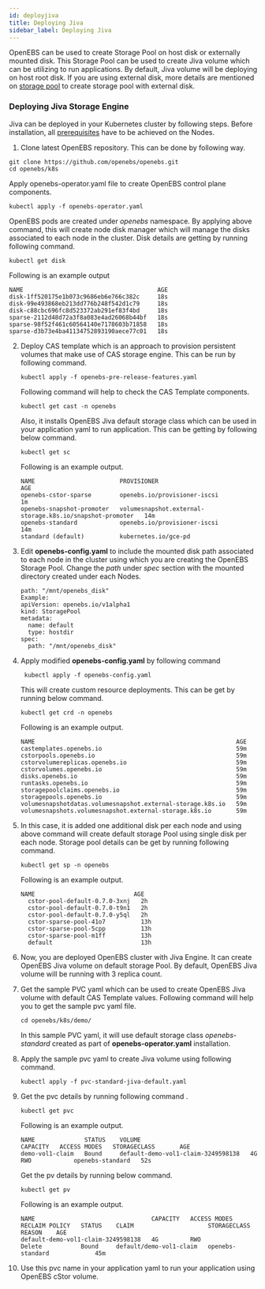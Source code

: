 ```yaml
---
id: deployjiva
title: Deploying Jiva
sidebar_label: Deploying Jiva
---
```

OpenEBS can be used to create Storage Pool on host disk or externally mounted disk. This Storage Pool can be used to create Jiva volume which can be utilizing to run applications. By default, Jiva volume will be deploying on host root disk. If you are using external disk, more details are mentioned on [storage pool](next/setupstoragepools.html) to create storage pool with external disk. 

### Deploying Jiva Storage Engine

Jiva can be deployed in your Kubernetes cluster by following steps. Before installation, all [prerequisites](next/prerequisites.html) have to be achieved on the Nodes. 

1. Clone latest OpenEBS repository. This can be done by following way.

  ```
  git clone https://github.com/openebs/openebs.git
  cd openebs/k8s
  ```

  Apply openebs-operator.yaml file to create OpenEBS control plane components. 

  ```
  kubectl apply -f openebs-operator.yaml	
  ```

  OpenEBS pods are created under *openebs* namespace. By applying above command, this will create node disk manager which will manage the disks associated to each node in the cluster. Disk details are
  getting by running following command.

  ```
  kubectl get disk
  ```

  Following is an example output

  ```
  NAME                                      AGE
  disk-1ff520175e1b073c9686eb6e766c382c     18s
  disk-99e493868eb213dd776b248f542d1c79     18s
  disk-c88cbc696fc8d523372ab291ef83f4bd     18s
  sparse-2112d48d72a3f8a083e4ad26068b44bf   18s
  sparse-98f52f461c60564140e7178603b71858   18s
  sparse-d3b73e4ba41134752893190aece77c01   18s
  ```

2. Deploy CAS template which is an approach to provision persistent volumes that make use of CAS storage engine. This can be run by following command.

      ```
      kubectl apply -f openebs-pre-release-features.yaml
      ```

      Following command will help to check the CAS Template components.

      ```
      kubectl get cast -n openebs
      ```

      Also, it installs OpenEBS Jiva default storage class which can be used in your application yaml to run application. This can be getting by following below command.

      ```
      kubectl get sc
      ```

      Following is an example output.

      ```
      NAME                        PROVISIONER                                                AGE
      openebs-cstor-sparse        openebs.io/provisioner-iscsi                               1m
      openebs-snapshot-promoter   volumesnapshot.external-storage.k8s.io/snapshot-promoter   14m
      openebs-standard            openebs.io/provisioner-iscsi                               14m
      standard (default)          kubernetes.io/gce-pd  
      ```

3. Edit **openebs-config.yaml** to include the mounted disk path associated to each node in the cluster using which you are creating the OpenEBS Storage Pool. Change the *path* under *spec* section
      with the mounted directory created under each Nodes.

      ```
      path: "/mnt/openebs_disk"
      Example:
      apiVersion: openebs.io/v1alpha1
      kind: StoragePool
      metadata:
        name: default
        type: hostdir
      spec:
        path: "/mnt/openebs_disk"
      ```

4. Apply modified **openebs-config.yaml** by following command

      ```
       kubectl apply -f openebs-config.yaml
      ```

      This will create custom resource deployments. This can be get by running below command.

      ```
      kubectl get crd -n openebs
      ```

      Following is an example output.

      ```
      NAME                                                         AGE
      castemplates.openebs.io                                      59m
      cstorpools.openebs.io                                        59m
      cstorvolumereplicas.openebs.io                               59m
      cstorvolumes.openebs.io                                      59m
      disks.openebs.io                                             59m
      runtasks.openebs.io                                          59m
      storagepoolclaims.openebs.io                                 59m
      storagepools.openebs.io                                      59m
      volumesnapshotdatas.volumesnapshot.external-storage.k8s.io   59m
      volumesnapshots.volumesnapshot.external-storage.k8s.io       59m
      ```

5. In this case, it is added one additional disk per each node and using above command will create default
      storage Pool using single disk per each node. Storage pool details can be get by running following  command. 

      ```
      kubectl get sp -n openebs
      ```

      Following is an example output.

      ```
      NAME                            AGE
      	cstor-pool-default-0.7.0-3xnj   2h
      	cstor-pool-default-0.7.0-t9n1   2h
      	cstor-pool-default-0.7.0-y5ql   2h
      	cstor-sparse-pool-41o7          13h
      	cstor-sparse-pool-5cpp          13h
      	cstor-sparse-pool-m1ff          13h
      	default                         13h
      ```

6. Now, you are deployed OpenEBS cluster with Jiva Engine. It can create OpenEBS Jiva volume on default storage Pool. By default, OpenEBS Jiva volume will be running with 3 replica count. 

7. Get the sample PVC yaml which can be used to create OpenEBS Jiva volume with default CAS Template values. Following command will help you to get the sample pvc yaml file.

      ```
      cd openebs/k8s/demo/
      ```

      In this sample PVC yaml, it will use default storage class *openebs-standard* created as part of
      **openebs-operator.yaml** installation.

8. Apply the sample pvc yaml to create Jiva volume using following command.

      ```
      kubectl apply -f pvc-standard-jiva-default.yaml
      ```

9. Get the pvc details by running following command .

      ```
      kubectl get pvc
      ```

      Following is an example output.

      ```
      NAME              STATUS    VOLUME                               CAPACITY   ACCESS MODES   STORAGECLASS       AGE
      demo-vol1-claim   Bound     default-demo-vol1-claim-3249598138   4G         RWO            openebs-standard   52s
      ```

      Get the pv details by running below command.

      ```
      kubectl get pv
      ```

      Following is an example output.

      ```
      NAME                                 CAPACITY   ACCESS MODES   RECLAIM POLICY   STATUS    CLAIM                     STORAGECLASS       REASON    AGE
      default-demo-vol1-claim-3249598138   4G         RWO            Delete           Bound     default/demo-vol1-claim   openebs-standard             45m
      ```

10. Use this pvc name in your application yaml to run your application using OpenEBS cStor volume.



<!-- Hotjar Tracking Code for https://docs.openebs.io -->
<script>
   (function(h,o,t,j,a,r){
       h.hj=h.hj||function(){(h.hj.q=h.hj.q||[]).push(arguments)};
       h._hjSettings={hjid:785693,hjsv:6};
       a=o.getElementsByTagName('head')[0];
       r=o.createElement('script');r.async=1;
       r.src=t+h._hjSettings.hjid+j+h._hjSettings.hjsv;
       a.appendChild(r);
   })(window,document,'https://static.hotjar.com/c/hotjar-','.js?sv=');
</script>
